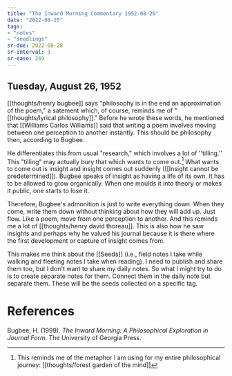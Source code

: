 ```yaml
---
title: "The Inward Morning Commentary 1952-08-26"
date: "2022-08-25"
tags:
- "notes"
- "seedlings"
sr-due: 2022-08-28
sr-interval: 3
sr-ease: 269
---
```


## Tuesday, August 26, 1952

[[thoughts/henry bugbee]] says "philosophy is in the end an approximation of the poem," a satement which, of course, reminds me of "[[thoughts/lyrical philosophy]]." Before he wrote these words, he mentioned that [[Williams Carlos Williams]] said that writing a poem involves moving between one perception to another instantly. This should be philosophy then, according to Bugbee.

He differentiates this from usual "research," which involves a lot of ''tilling.'' This "tilling" may actually bury that which wants to come out.[^1] What wants to come out is insight and insight comes out suddenly ([[Insight cannot be predetermined]]). Bugbee speaks of insight as having a life of its own. It has to be allowed to grow organically. When one moulds it into theory or makes it public, one starts to lose it.

Therefore, Bugbee's admonition is just to write everything down. When they come, write them down without thinking about how they will add up. Just flow. Like a poem, move from one perception to another. And this reminds me a lot of [[thoughts/henry david thoreau]]. This is also how he saw insights and perhaps why he valued his journal because it is there where the first development or capture of insight comes from. 

This makes me think about the [[Seeds]] (i.e., field notes I take while walking and fleeting notes I take when reading). I need to publish and share them too, but I don't want to share my daily notes. So what I might try to do is to create separate notes for them. Connect them in the daily note but separate them. These will be the seeds collected on a specific tag.

[^1]: This reminds me of the metaphor I am using for my entire philosophical journey: [[thoughts/forest garden of the mind]]

# References

Bugbee, H. (1999). _The Inward Morning: A Philosophical Exploration in Journal Form_. The University of Georgia Press.